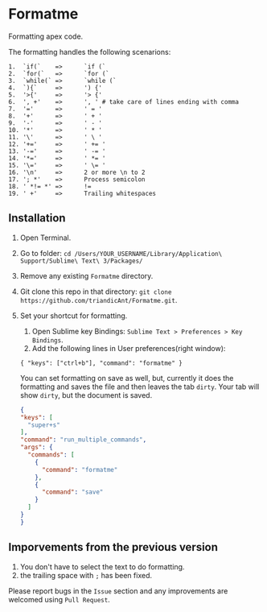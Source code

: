 # Formatme
Formatting apex code.

The formatting handles the following scenarions:
```unix
1.  `if(`    =>      `if (`
2.  `for(`   =>      `for (`
3.  `while(` =>      `while (`
4.  `){`     =>      ') {'
5.  '>{'     =>      '> {'
6.  ', +'    =>      ', ' # take care of lines ending with comma
7.  '='      =>      ' = '
8.  '+'      =>      ' + '
9.  '-'      =>      ' - '
10. '*'      =>      ' * '
11. '\'      =>      ' \ '
12. '+='     =>      ' += '
13. '-='     =>      ' -= '
14. '*='     =>      ' *= '
15. '\='     =>      ' \= '
16. '\n'     =>      2 or more \n to 2
17. '; *'    =>      Process semicolon
18. ' *!= *' =>      !=
19. ' +'     =>      Trailing whitespaces
```

## Installation
1. Open Terminal.
2. Go to folder: `cd /Users/YOUR_USERNAME/Library/Application\ Support/Sublime\ Text\ 3/Packages/`
3. Remove any existing `Formatme` directory.
4. Git clone this repo in that directory: `git clone https://github.com/triandicAnt/Formatme.git`.
5. Set your shortcut for formatting.
    1. Open Sublime key Bindings: `Sublime Text > Preferences > Key Bindings`.
    2. Add the following lines in User preferences(right window):
    
      `{ "keys": ["ctrl+b"], "command": "formatme" }`
      
      You can set formatting on save as well, but, currently it does the formatting and saves the file and then leaves the tab `dirty`. Your tab will show `dirty`, but the document is saved.
      ```json
      {
      "keys": [
        "super+s"
      ],
      "command": "run_multiple_commands",
      "args": {
        "commands": [
          {
            "command": "formatme"
          },
          {
            "command": "save"
          }
        ]
      }
    }
    ```
## Imporvements from the previous version
1. You don't have to select the text to do formatting.
2. the trailing space with `;` has been fixed.

Please report bugs in the `Issue` section and any improvements are welcomed using `Pull Request`.
